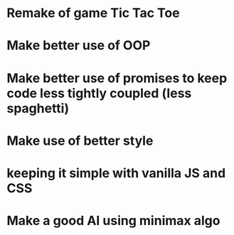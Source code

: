 # Remake of game Tic Tac Toe

# Make better use of OOP

# Make better use of promises to keep code less tightly coupled (less spaghetti)

# Make use of better style

# keeping it simple with vanilla JS and CSS

# Make a good AI using minimax algo